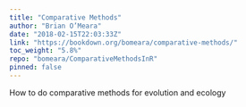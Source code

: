 ```yaml
---
title: "Comparative Methods"
author: "Brian O’Meara"
date: "2018-02-15T22:03:33Z"
link: "https://bookdown.org/bomeara/comparative-methods/"
toc_weight: "5.8%"
repo: "bomeara/ComparativeMethodsInR"
pinned: false
---
```


How to do comparative methods for evolution and ecology
